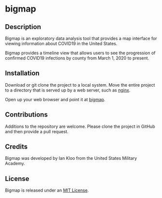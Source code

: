 # bigmap

## Description

Bigmap is an exploratory data analysis tool that provides a map interface for viewing information about COVID19 in the United States.

Bigmap provides a timeline view that allows users to see the progression of confirmed COVID19 infections by county from March 1, 2020 to present.

## Installation

Download or git clone the project to a local system.  Move the entire project to a directory that is served up by a web server, such as [nginx](http://nginx.org/en/docs/windows.html).

Open up your web browser and point it at [bigmap](http://localhost/bigmap/).

## Contributions

Additions to the repository are welcome.  Please clone the project in GitHub and then provide a pull request.

## Credits

Bigmap was developed by Ian Kloo from the United States Military Academy.

## License

Bigmap is released under an [MIT License](https://opensource.org/licenses/MIT).